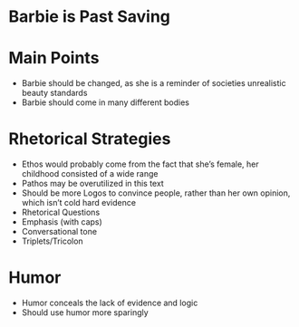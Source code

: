 # Barbie is Past Saving

# Main Points

- Barbie should be changed, as she is a reminder of societies unrealistic beauty standards
- Barbie should come in many different bodies

# Rhetorical Strategies

- Ethos would probably come from the fact that she’s female, her childhood consisted of a wide range
- Pathos may be overutilized in this text
- Should be more Logos to convince people, rather than her own opinion, which isn’t cold hard evidence
- Rhetorical Questions
- Emphasis (with caps)
- Conversational tone
- Triplets/Tricolon

# Humor

- Humor conceals the lack of evidence and logic
- Should use humor more sparingly